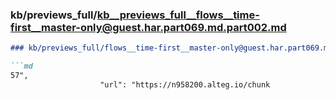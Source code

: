 ### kb/previews_full/kb__previews_full__flows__time-first__master-only@guest.har.part069.md.part002.md

```md
### kb/previews_full/flows__time-first__master-only@guest.har.part069.md (part 002)

```md
57",
                    "url": "https://n958200.alteg.io/chunk
```

```

```
